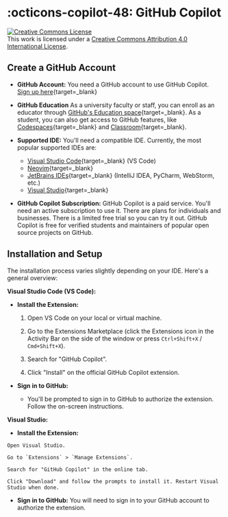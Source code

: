 # :octicons-copilot-48: GitHub Copilot

<a rel="license" href="http://creativecommons.org/licenses/by/4.0/"><img alt="Creative Commons License" style="border-width:0" src="https://i.creativecommons.org/l/by/4.0/88x31.png" /></a><br />This work is licensed under a <a rel="license" href="http://creativecommons.org/licenses/by/4.0/">Creative Commons Attribution 4.0 International License</a>.

## Create a GitHub Account

*   **GitHub Account:** You need a GitHub account to use GitHub Copilot. [Sign up here](https://github.com/signup){target=_blank}
  
* **GitHub Education** As a university faculty or staff, you can enroll as an educator through [GitHub's Education space](https://education.github.com/discount_requests/application){target=_blank}. As a student, you can also get access to GitHub features, like [Codespaces](https://github.com/codespaces){target=_blank} and [Classroom](https://classroom.github.com/){target=_blank}.

*   **Supported IDE:** You'll need a compatible IDE. Currently, the most popular supported IDEs are:
    *   [Visual Studio Code](https://code.visualstudio.com/){target=_blank} (VS Code)
    *   [Neovim](https://neovim.io/){target=_blank}
    *   [JetBrains IDEs](https://www.jetbrains.com/){target=_blank} (IntelliJ IDEA, PyCharm, WebStorm, etc.)
    *   [Visual Studio](https://visualstudio.microsoft.com/){target=_blank}
*   **GitHub Copilot Subscription:** GitHub Copilot is a paid service. You'll need an active subscription to use it. There are plans for individuals and businesses. There is a limited free trial so you can try it out. GitHub Copilot is free for verified students and maintainers of popular open source projects on GitHub.

## Installation and Setup

The installation process varies slightly depending on your IDE. Here's a general overview:

**Visual Studio Code (VS Code):**

   *   **Install the Extension:**
       
       1.  Open VS Code on your local or virtual machine.
       
       2.  Go to the Extensions Marketplace (click the Extensions icon in the Activity Bar on the side of the window or press `Ctrl+Shift+X` / `Cmd+Shift+X`).
       
       3.  Search for "GitHub Copilot".
    
       4.  Click "Install" on the official GitHub Copilot extension.
   
   *   **Sign in to GitHub:**

       *   You'll be prompted to sign in to GitHub to authorize the extension. Follow the on-screen instructions.

**Visual Studio:**
    
   *   **Install the Extension:**
    
    Open Visual Studio.
    
    Go to `Extensions` > `Manage Extensions`.
    
    Search for "GitHub Copilot" in the online tab.
    
    Click "Download" and follow the prompts to install it. Restart Visual Studio when done.
    
   *   **Sign in to GitHub:** You will need to sign in to your GitHub account to authorize the extension.
